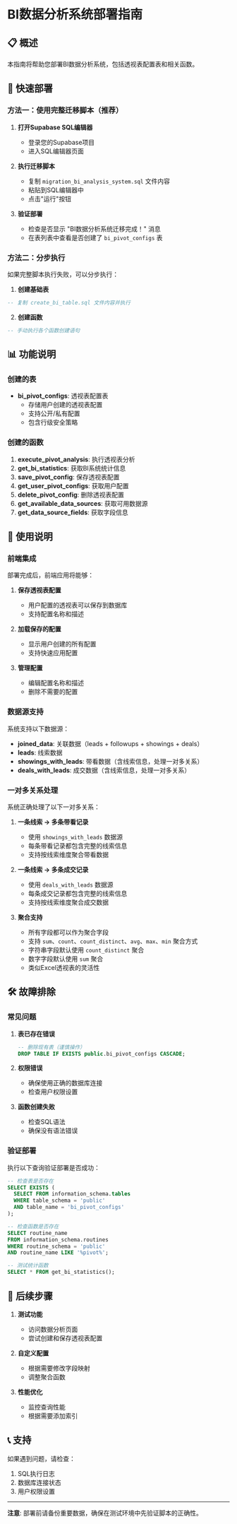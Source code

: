 # BI数据分析系统部署指南

## 📋 概述

本指南将帮助您部署BI数据分析系统，包括透视表配置表和相关函数。

## 🚀 快速部署

### 方法一：使用完整迁移脚本（推荐）

1. **打开Supabase SQL编辑器**
   - 登录您的Supabase项目
   - 进入SQL编辑器页面

2. **执行迁移脚本**
   - 复制 `migration_bi_analysis_system.sql` 文件内容
   - 粘贴到SQL编辑器中
   - 点击"运行"按钮

3. **验证部署**
   - 检查是否显示 "BI数据分析系统迁移完成！" 消息
   - 在表列表中查看是否创建了 `bi_pivot_configs` 表

### 方法二：分步执行

如果完整脚本执行失败，可以分步执行：

1. **创建基础表**
```sql
-- 复制 create_bi_table.sql 文件内容并执行
```

2. **创建函数**
```sql
-- 手动执行各个函数创建语句
```

## 📊 功能说明

### 创建的表

- **bi_pivot_configs**: 透视表配置表
  - 存储用户创建的透视表配置
  - 支持公开/私有配置
  - 包含行级安全策略

### 创建的函数

1. **execute_pivot_analysis**: 执行透视表分析
2. **get_bi_statistics**: 获取BI系统统计信息
3. **save_pivot_config**: 保存透视表配置
4. **get_user_pivot_configs**: 获取用户配置
5. **delete_pivot_config**: 删除透视表配置
6. **get_available_data_sources**: 获取可用数据源
7. **get_data_source_fields**: 获取字段信息

## 🔧 使用说明

### 前端集成

部署完成后，前端应用将能够：

1. **保存透视表配置**
   - 用户配置的透视表可以保存到数据库
   - 支持配置名称和描述

2. **加载保存的配置**
   - 显示用户创建的所有配置
   - 支持快速应用配置

3. **管理配置**
   - 编辑配置名称和描述
   - 删除不需要的配置

### 数据源支持

系统支持以下数据源：

- **joined_data**: 关联数据（leads + followups + showings + deals）
- **leads**: 线索数据
- **showings_with_leads**: 带看数据（含线索信息，处理一对多关系）
- **deals_with_leads**: 成交数据（含线索信息，处理一对多关系）

### 一对多关系处理

系统正确处理了以下一对多关系：

1. **一条线索 → 多条带看记录**
   - 使用 `showings_with_leads` 数据源
   - 每条带看记录都包含完整的线索信息
   - 支持按线索维度聚合带看数据

2. **一条线索 → 多条成交记录**
   - 使用 `deals_with_leads` 数据源
   - 每条成交记录都包含完整的线索信息
   - 支持按线索维度聚合成交数据

3. **聚合支持**
   - 所有字段都可以作为聚合字段
   - 支持 `sum`、`count`、`count_distinct`、`avg`、`max`、`min` 聚合方式
   - 字符串字段默认使用 `count_distinct` 聚合
   - 数字字段默认使用 `sum` 聚合
   - 类似Excel透视表的灵活性

## 🛠️ 故障排除

### 常见问题

1. **表已存在错误**
   ```sql
   -- 删除现有表（谨慎操作）
   DROP TABLE IF EXISTS public.bi_pivot_configs CASCADE;
   ```

2. **权限错误**
   - 确保使用正确的数据库连接
   - 检查用户权限设置

3. **函数创建失败**
   - 检查SQL语法
   - 确保没有语法错误

### 验证部署

执行以下查询验证部署是否成功：

```sql
-- 检查表是否存在
SELECT EXISTS (
  SELECT FROM information_schema.tables 
  WHERE table_schema = 'public' 
  AND table_name = 'bi_pivot_configs'
);

-- 检查函数是否存在
SELECT routine_name 
FROM information_schema.routines 
WHERE routine_schema = 'public' 
AND routine_name LIKE '%pivot%';

-- 测试统计函数
SELECT * FROM get_bi_statistics();
```

## 📝 后续步骤

1. **测试功能**
   - 访问数据分析页面
   - 尝试创建和保存透视表配置

2. **自定义配置**
   - 根据需要修改字段映射
   - 调整聚合函数

3. **性能优化**
   - 监控查询性能
   - 根据需要添加索引

## 📞 支持

如果遇到问题，请检查：

1. SQL执行日志
2. 数据库连接状态
3. 用户权限设置

---

**注意**: 部署前请备份重要数据，确保在测试环境中先验证脚本的正确性。 